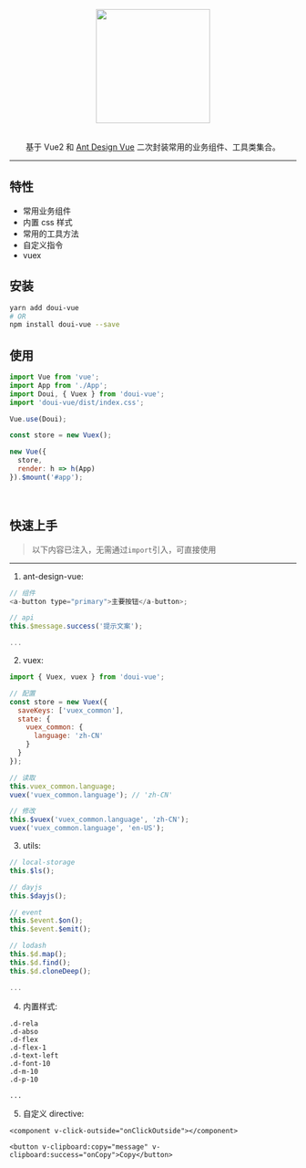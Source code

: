 <p align="center">
  <a href="http://doui.dooomi.com" target="_blank">
    <img width="200" src="http://f.dooomi.com/image/do.png">
  </a>
</p>

<br/>

<div align="center">
基于 Vue2 和 <a href="https://antdv.com" target="_blank">Ant Design Vue</a> 二次封装常用的业务组件、工具类集合。
</div>

---

## 特性

- 常用业务组件
- 内置 css 样式
- 常用的工具方法
- 自定义指令
- vuex

## 安装

```bash
yarn add doui-vue
# OR
npm install doui-vue --save
```

## 使用

```js
import Vue from 'vue';
import App from './App';
import Doui, { Vuex } from 'doui-vue';
import 'doui-vue/dist/index.css';

Vue.use(Doui);

const store = new Vuex();

new Vue({
  store,
  render: h => h(App)
}).$mount('#app');
```

<br/>

## 快速上手

> 以下内容已注入，无需通过`import`引入，可直接使用

---

1. ant-design-vue:

```js
// 组件
<a-button type="primary">主要按钮</a-button>;

// api
this.$message.success('提示文案');

...
```

2. vuex:

```js
import { Vuex, vuex } from 'doui-vue';

// 配置
const store = new Vuex({
  saveKeys: ['vuex_common'],
  state: {
    vuex_common: {
      language: 'zh-CN'
    }
  }
});

// 读取
this.vuex_common.language;
vuex('vuex_common.language'); // 'zh-CN'

// 修改
this.$vuex('vuex_common.language', 'zh-CN');
vuex('vuex_common.language', 'en-US');
```

3. utils:

```js
// local-storage
this.$ls();

// dayjs
this.$dayjs();

// event
this.$event.$on();
this.$event.$emit();

// lodash
this.$d.map();
this.$d.find();
this.$d.cloneDeep();

...
```

4. 内置样式:

```
.d-rela
.d-abso
.d-flex
.d-flex-1
.d-text-left
.d-font-10
.d-m-10
.d-p-10

...
```

5. 自定义 directive:

```vue
<component v-click-outside="onClickOutside"></component>

<button v-clipboard:copy="message" v-clipboard:success="onCopy">Copy</button>
```
